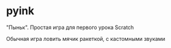 # pyink
"Пыньк". Простая игра для первого урока Scratch

Обычная игра ловить мячик ракеткой, с кастомными звуками
